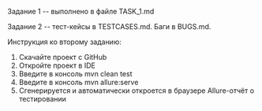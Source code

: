 <p> Задание 1 -- выполнено в файле TASK_1.md</p>
<p> Задание 2 -- тест-кейсы в TESTCASES.md. Баги в BUGS.md.</p>
<p> Инструкция ко второму заданию: <br>

1. Скачайте проект с GitHub
2. Откройте проект в IDE
3. Введите в консоль mvn clean test
4. Введите в консоль mvn allure:serve
5. Сгенерируется и автоматически откроется в браузере Allure-отчёт о тестировании

</p>